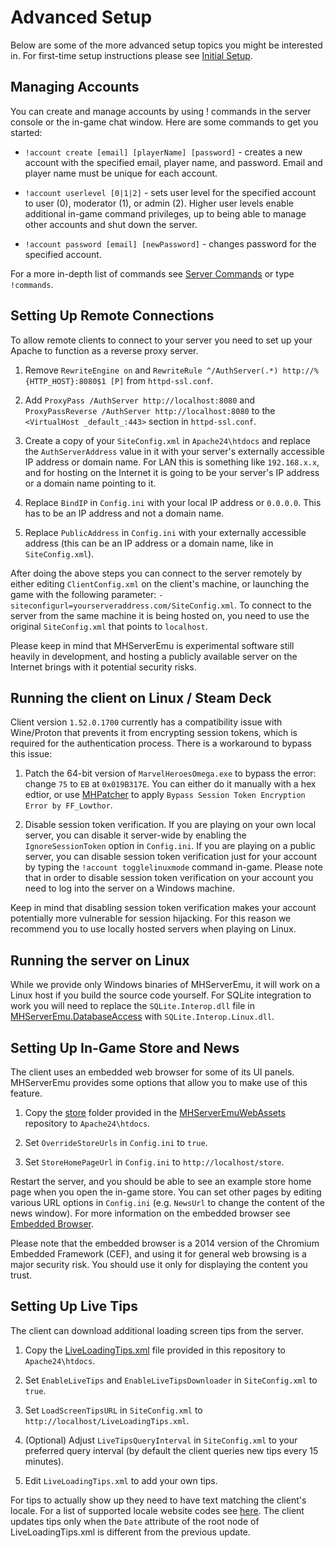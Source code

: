 # Advanced Setup

Below are some of the more advanced setup topics you might be interested in. For first-time setup instructions please see [Initial Setup](./InitialSetup.md).

## Managing Accounts

You can create and manage accounts by using ! commands in the server console or the in-game chat window. Here are some commands to get you started:

- `!account create [email] [playerName] [password]` - creates a new account with the specified email, player name, and password. Email and player name must be unique for each account.

- `!account userlevel [0|1|2]` - sets user level for the specified account to user (0), moderator (1), or admin (2). Higher user levels enable additional in-game command privileges, up to being able to manage other accounts and shut down the server.

- `!account password [email] [newPassword]` - changes password for the specified account.

For a more in-depth list of commands see [Server Commands](./../ServerEmu/ServerCommands.md) or type `!commands`.

## Setting Up Remote Connections

To allow remote clients to connect to your server you need to set up your Apache to function as a reverse proxy server.

1. Remove `RewriteEngine on` and `RewriteRule ^/AuthServer(.*) http://%{HTTP_HOST}:8080$1 [P]` from `httpd-ssl.conf`.

2. Add `ProxyPass /AuthServer http://localhost:8080` and `ProxyPassReverse /AuthServer http://localhost:8080` to the `<VirtualHost _default_:443>` section in `httpd-ssl.conf`.

3. Create a copy of your `SiteConfig.xml` in `Apache24\htdocs` and replace the `AuthServerAddress` value in it with your server's externally accessible IP address or domain name. For LAN this is something like `192.168.x.x`, and for hosting on the Internet it is going to be your server's IP address or a domain name pointing to it.

4. Replace `BindIP` in `Config.ini` with your local IP address or `0.0.0.0`. This has to be an IP address and not a domain name.

5. Replace `PublicAddress` in `Config.ini` with your externally accessible address (this can be an IP address or a domain name, like in `SiteConfig.xml`).

After doing the above steps you can connect to the server remotely by either editing `ClientConfig.xml` on the client's machine, or launching the game with the following parameter: `-siteconfigurl=yourserveraddress.com/SiteConfig.xml`. To connect to the server from the same machine it is being hosted on, you need to use the original `SiteConfig.xml` that points to `localhost`.

Please keep in mind that MHServerEmu is experimental software still heavily in development, and hosting a publicly available server on the Internet brings with it potential security risks.

## Running the client on Linux / Steam Deck

Client version `1.52.0.1700` currently has a compatibility issue with Wine/Proton that prevents it from encrypting session tokens, which is required for the authentication process. There is a workaround to bypass this issue:

1. Patch the 64-bit version of `MarvelHeroesOmega.exe` to bypass the error: change `75` to `EB` at `0x019B317E`. You can either do it manually with a hex edtior, or use [MHPatcher](https://github.com/Crypto137/MHPatcher) to apply `Bypass Session Token Encryption Error by FF_Lowthor`.

2. Disable session token verification. If you are playing on your own local server, you can disable it server-wide by enabling the `IgnoreSessionToken` option in `Config.ini`. If you are playing on a public server, you can disable session token verification just for your account by typing the `!account togglelinuxmode` command in-game. Please note that in order to disable session token verification on your account you need to log into the server on a Windows machine.

Keep in mind that disabling session token verification makes your account potentially more vulnerable for session hijacking. For this reason we recommend you to use locally hosted servers when playing on Linux.

## Running the server on Linux

While we provide only Windows binaries of MHServerEmu, it will work on a Linux host if you build the source code yourself. For SQLite integration to work you will need to replace the `SQLite.Interop.dll` file in [MHServerEmu.DatabaseAccess](./../../src/MHServerEmu.DatabaseAccess/) with `SQLite.Interop.Linux.dll`.

## Setting Up In-Game Store and News

The client uses an embedded web browser for some of its UI panels. MHServerEmu provides some options that allow you to make use of this feature.

1. Copy the [store](https://github.com/Crypto137/MHServerEmuWebAssets/tree/master/store) folder provided in the [MHServerEmuWebAssets](https://github.com/Crypto137/MHServerEmuWebAssets) repository to `Apache24\htdocs`.

2. Set `OverrideStoreUrls` in `Config.ini` to `true`.

3. Set `StoreHomePageUrl` in `Config.ini` to `http://localhost/store`.

Restart the server, and you should be able to see an example store home page when you open the in-game store. You can set other pages by editing various URL options in `Config.ini` (e.g. `NewsUrl` to change the content of the news window). For more information on the embedded browser see [Embedded Browser](./../Web/EmbeddedBrowser.md).

Please note that the embedded browser is a 2014 version of the Chromium Embedded Framework (CEF), and using it for general web browsing is a major security risk. You should use it only for displaying the content you trust.

## Setting Up Live Tips

The client can download additional loading screen tips from the server.

1. Copy the [LiveLoadingTips.xml](./../../assets/LiveLoadingTips.xml) file provided in this repository to `Apache24\htdocs`.

2. Set `EnableLiveTips` and `EnableLiveTipsDownloader` in `SiteConfig.xml` to `true`.

3. Set `LoadScreenTipsURL` in `SiteConfig.xml` to `http://localhost/LiveLoadingTips.xml`.

4. (Optional) Adjust `LiveTipsQueryInterval` in `SiteConfig.xml` to your preferred query interval (by default the client queries new tips every 15 minutes).

5. Edit `LiveLoadingTips.xml` to add your own tips.

For tips to actually show up they need to have text matching the client's locale. For a list of supported locale website codes see [here](./../GameData/Locale.md). The client updates tips only when the `Date` attribute of the root node of LiveLoadingTips.xml is different from the previous update.
